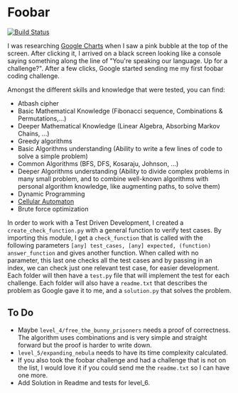 # Foobar

[![Build Status](https://travis-ci.org/joemccann/dillinger.svg?branch=master)](https://travis-ci.org/joemccann/dillinger)

I was researching [Google Charts](https://developers.google.com/chart) when I saw a pink bubble at the top of the screen. After clicking it, I arrived on a black screen looking like a console saying something along the line of "You're speaking our language. Up for a challenge?".
After a few clicks, Google started sending me my first foobar coding challenge.

Amongst the different skills and knowledge that were tested, you can find:
  - Atbash cipher
  - Basic Mathematical Knowledge (Fibonacci sequence, Combinations & Permutations,...)
  - Deeper Mathematical Knowledge (Linear Algebra, Absorbing Markov Chains, ...)
  - Greedy algorithms
  - Basic Algorithms understanding (Ability to write a few lines of code to solve a simple problem)
  - Common Algorithms (BFS, DFS, Kosaraju, Johnson, ...)
  - Deeper Algorithms understanding (Ability to divide complex problems in many small problem, and to combine well-known algorithms with personal algorithm knowledge, like augmenting paths, to solve them)
  - Dynamic Programming
  - [Cellular Automaton](http://www.cs.tau.ac.il/~nachumd/models/CA.pdf)
  - Brute force optimization

In order to work with a Test Driven Development, I created a ```create_check_function.py``` with a general function to verify test cases. By importing this module, I get a ```check_function``` that is called with the following parameters ```[any] test_cases, [any] expected, (function) answer_function``` and gives another function. When called with no parameter, this last one checks all the test cases and by passing in an index, we can check just one relevant test case, for easier development. 
Each folder will then have a ```test.py``` file that will implement the test for each challenge. Each folder will also have a ```readme.txt``` that describes the problem as Google gave it to me, and a ```solution.py``` that solves the problem. 

## To Do
  - Maybe ```level_4/free_the_bunny_prisoners``` needs a proof of correctness. The algorithm uses combinations and is very simple and straight forward but the proof is harder to write down. 
  - ```level_5/expanding_nebula``` needs to have its time complexity calculated.
  - If you also took the foobar challenge and had a challenge that is not on the list, I would love it if you could send me the ```readme.txt``` so I can have one more.
  - Add Solution in Readme and tests for level_6. 